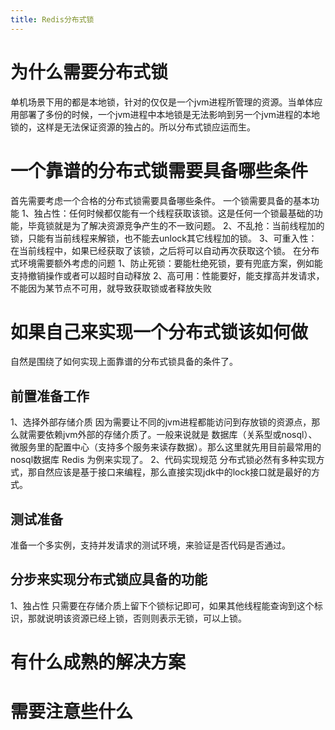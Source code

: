 ```yaml
---
title: Redis分布式锁
---
```

# 为什么需要分布式锁
单机场景下用的都是本地锁，针对的仅仅是一个jvm进程所管理的资源。当单体应用部署了多份的时候，一个jvm进程中本地锁是无法影响到另一个jvm进程的本地锁的，这样是无法保证资源的独占的。所以分布式锁应运而生。
# 一个靠谱的分布式锁需要具备哪些条件
首先需要考虑一个合格的分布式锁需要具备哪些条件。
一个锁需要具备的基本功能
1、独占性：任何时候都仅能有一个线程获取该锁。这是任何一个锁最基础的功能，毕竟锁就是为了解决资源竞争产生的不一致问题。
2、不乱抢：当前线程加的锁，只能有当前线程来解锁，也不能去unlock其它线程加的锁。
3、可重入性：在当前线程中，如果已经获取了该锁，之后将可以自动再次获取这个锁。
在分布式环境需要额外考虑的问题
1、防止死锁：要能杜绝死锁，要有兜底方案，例如能支持撤销操作或者可以超时自动释放
2、高可用：性能要好，能支撑高并发请求，不能因为某节点不可用，就导致获取锁或者释放失败

# 如果自己来实现一个分布式锁该如何做
自然是围绕了如何实现上面靠谱的分布式锁具备的条件了。
## 前置准备工作
1、选择外部存储介质
因为需要让不同的jvm进程都能访问到存放锁的资源点，那么就需要依赖jvm外部的存储介质了。一般来说就是 数据库（关系型或nosql）、微服务里的配置中心（支持多个服务来读存数据）。那么这里就先用目前最常用的nosql数据库 Redis 为例来实现了。
2、代码实现规范
分布式锁必然有多种实现方式，那自然应该是基于接口来编程，那么直接实现jdk中的lock接口就是最好的方式。
## 测试准备
准备一个多实例，支持并发请求的测试环境，来验证是否代码是否通过。

## 分步来实现分布式锁应具备的功能
1、独占性
只需要在存储介质上留下个锁标记即可，如果其他线程能查询到这个标识，那就说明该资源已经上锁，否则则表示无锁，可以上锁。


# 有什么成熟的解决方案

# 需要注意些什么
